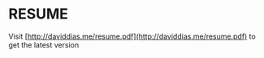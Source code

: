 RESUME
======

Visit [http://daviddias.me/resume.pdf](http://daviddias.me/resume.pdf) to get the latest version
